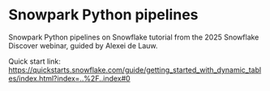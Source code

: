 # Snowpark Python pipelines

Snowpark Python pipelines on Snowflake tutorial from the 2025 Snowflake Discover webinar, guided by Alexei de Lauw.

Quick start link: https://quickstarts.snowflake.com/guide/getting_started_with_dynamic_tables/index.html?index=..%2F..index#0

